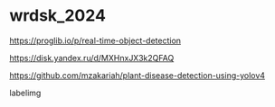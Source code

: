 # wrdsk_2024


https://proglib.io/p/real-time-object-detection

https://disk.yandex.ru/d/MXHnxJX3k2QFAQ


https://github.com/mzakariah/plant-disease-detection-using-yolov4

labelimg

